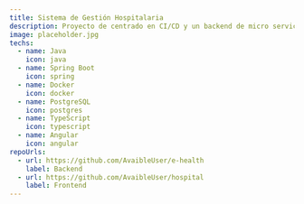 ```yaml
---
title: Sistema de Gestión Hospitalaria
description: Proyecto de centrado en CI/CD y un backend de micro servicios para administrar pacientes, consultas, empleados y medicinas.
image: placeholder.jpg
techs:
  - name: Java
    icon: java
  - name: Spring Boot
    icon: spring
  - name: Docker
    icon: docker
  - name: PostgreSQL
    icon: postgres
  - name: TypeScript
    icon: typescript
  - name: Angular
    icon: angular
repoUrls:
  - url: https://github.com/AvaibleUser/e-health
    label: Backend
  - url: https://github.com/AvaibleUser/hospital
    label: Frontend
---
```

